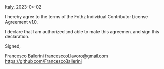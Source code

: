 Italy, 2023-04-02

I hereby agree to the terms of the Fothz Individual Contributor License Agreement v1.0.

I declare that I am authorized and able to make this agreement and sign this declaration.

Signed,

Francesco Ballerini francescobl.lavoro@gmail.com https://github.com/FrancescoBallerini
